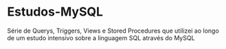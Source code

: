 # Estudos-MySQL
Série de Querys, Triggers, Views e Stored Procedures que utilizei ao longo de um estudo intensivo sobre a linguagem SQL através do MySQL 
